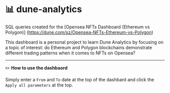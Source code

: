 # 📊 dune-analytics
SQL queries created for the [Opensea NFTs Dashboard (Ethereum vs Polygon)] (https://dune.com/sz/Opensea-NFTs-Ethereum-vs-Polygon)

This dashboard is a personal project to learn Dune Analytics by focusing on a topic of interest: do Ethereum and Polygon blockchains demonstrate different trading patterns when it comes to NFTs on Opensea?

---

✏️ **How to use the dashbaord**

Simply enter a `From` and `To` date at the top of the dashbard and click the `Apply all parameters` at the top.

